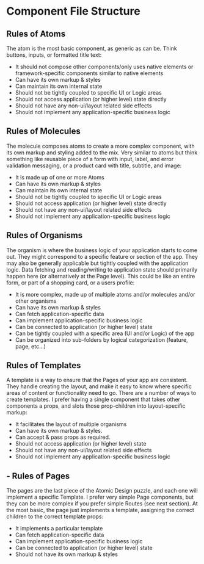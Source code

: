 # Component File Structure

## Rules of Atoms
The atom is the most basic component, as generic as can be. Think buttons, inputs, or formatted title text:

- It should not compose other components/only uses native elements or framework-specific components similar to native elements
- Can have its own markup & styles
- Can maintain its own internal state
- Should not be tightly coupled to specific UI or Logic areas
- Should not access application (or higher level) state directly
- Should not have any non-ui/layout related side effects
- Should not implement any application-specific business logic

## Rules of Molecules
The molecule composes atoms to create a more complex component, with its own markup and styling added to the mix. Very similar to atoms but think something like reusable piece of a form with input, label, and error validation messaging, or a product card with title, subtitle, and image:

- It is made up of one or more Atoms
- Can have its own markup & styles
- Can maintain its own internal state
- Should not be tightly coupled to specific UI or Logic areas
- Should not access application (or higher level) state directly
- Should not have any non-ui/layout related side effects
- Should not implement any application-specific business logic

## Rules of Organisms
The organism is where the business logic of your application starts to come out. They might correspond to a specific feature or section of the app. They may also be generally applicable but tightly coupled with the application logic. Data fetching and reading/writing to application state should primarily happen here (or alternatively at the Page level). This could be like an entire form, or part of a shopping card, or a users profile:

- It is more complex, made up of multiple atoms and/or molecules and/or other organisms
- Can have its own markup & styles
- Can fetch application-specific data
- Can implement application-specific business logic
- Can be connected to application (or higher level) state
- Can be tightly coupled with a specific area (UI and/or Logic) of the app
- Can be organized into sub-folders by logical categorization (feature, page, etc...)

## Rules of Templates
A template is a way to ensure that the Pages of your app are consistent. They handle creating the layout, and make it easy to know where specific areas of content or functionality need to go. There are a number of ways to create templates. I prefer having a single component that takes other components a props, and slots those prop-children into layout-specific markup:

- It facilitates the layout of multiple organisms
- Can have its own markup & styles.
- Can accept & pass props as required.
- Should not access application (or higher level) state
- Should not have any non-ui/layout related side effects
- Should not implement any application-specific business logic

## - Rules of Pages
The pages are the last piece of the Atomic Design puzzle, and each one will implement a specific Template. I prefer very simple Page components, but they can be more complex if you prefer simple Routes (see next section). At the most basic, the page just implements a template, assigning the correct children to the correct template props:

- It implements a particular template
- Can fetch application-specific data
- Can implement application-specific business logic
- Can be connected to application (or higher level) state
- Should not have its own markup & styles